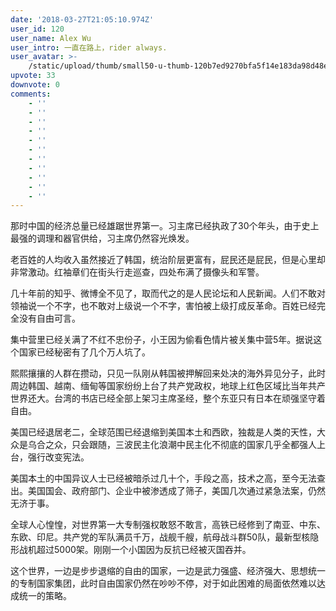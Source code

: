 ```yaml
---
date: '2018-03-27T21:05:10.974Z'
user_id: 120
user_name: Alex Wu
user_intro: 一直在路上，rider always.
user_avatar: >-
    /static/upload/thumb/small50-u-thumb-120b7ed9270bfa5f14e183da98d48ee79ddc81ab986.png
upvote: 33
downvote: 0
comments:
    - ''
    - ''
    - ''
    - ''
    - ''
    - ''
    - ''
    - ''
    - ''
    - ''
    - ''
---
```


那时中国的经济总量已经雄踞世界第一。习主席已经执政了30个年头，由于史上最强的调理和器官供给，习主席仍然容光焕发。

老百姓的人均收入虽然接近了韩国，统治阶层更富有，屁民还是屁民，但是心里却非常激动。红袖章们在街头行走巡查，四处布满了摄像头和军警。

几十年前的知乎、微博全不见了，取而代之的是人民论坛和人民新闻。人们不敢对领袖说一个不字，也不敢对上级说一个不字，害怕被上级打成反革命。百姓已经完全没有自由可言。

集中营里已经关满了不红不忠份子，小王因为偷看色情片被关集中营5年。据说这个国家已经秘密有了几个万人坑了。

熙熙攘攘的人群在攒动，只见一队刚从韩国被押解回来处决的海外异见分子，此时周边韩国、越南、缅甸等国家纷纷上台了共产党政权，地球上红色区域比当年共产世界还大。台湾的书店已经全部上架习主席圣经，整个东亚只有日本在顽强坚守着自由。

美国已经退居老二，全球范围已经退缩到美国本土和西欧，独裁是人类的天性，大众是乌合之众，只会跟随，三波民主化浪潮中民主化不彻底的国家几乎全都强人上台，强行改变宪法。

美国本土的中国异议人士已经被暗杀过几十个，手段之高，技术之高，至今无法查出。美国国会、政府部门、企业中被渗透成了筛子，美国几次通过紧急法案，仍然无济于事。

全球人心惶惶，对世界第一大专制强权敢怒不敢言，高铁已经修到了南亚、中东、东欧、印尼。共产党的军队满员千万，战舰千艘，航母战斗群50队，最新型核隐形战机超过5000架。刚刚一个小国因为反抗已经被灭国吞并。

这个世界，一边是步步退缩的自由的国家，一边是武力强盛、经济强大、思想统一的专制国家集团，此时自由国家仍然在吵吵不停，对于如此困难的局面依然难以达成统一的策略。
